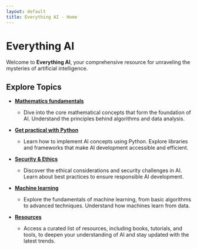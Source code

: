 ```yaml
---
layout: default
title: Everything AI - Home
---
```


# Everything AI

Welcome to **Everything AI**, your comprehensive resource for unraveling the mysteries of artificial intelligence.

## Explore Topics

- **[Mathematics fundamentals](mathematics.md)**
  - Dive into the core mathematical concepts that form the foundation of AI. Understand the principles behind algorithms and data analysis.

- **[Get practical with Python](python.md)**
  - Learn how to implement AI concepts using Python. Explore libraries and frameworks that make AI development accessible and efficient.

- **[Security & Ethics](security.md)**
  - Discover the ethical considerations and security challenges in AI. Learn about best practices to ensure responsible AI development.

- **[Machine learning](machine_learning.md)**
  - Explore the fundamentals of machine learning, from basic algorithms to advanced techniques. Understand how machines learn from data.

- **[Resources](resources.md)**
  - Access a curated list of resources, including books, tutorials, and tools, to deepen your understanding of AI and stay updated with the latest trends.
